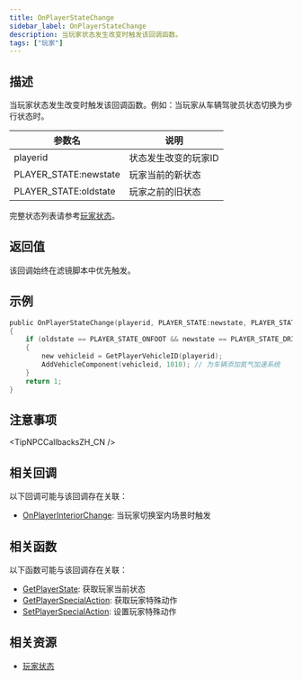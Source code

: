 ```yaml
---
title: OnPlayerStateChange
sidebar_label: OnPlayerStateChange
description: 当玩家状态发生改变时触发该回调函数。
tags: ["玩家"]
---
```


## 描述

当玩家状态发生改变时触发该回调函数。例如：当玩家从车辆驾驶员状态切换为步行状态时。

| 参数名                | 说明                 |
| --------------------- | -------------------- |
| playerid              | 状态发生改变的玩家ID |
| PLAYER_STATE:newstate | 玩家当前的新状态     |
| PLAYER_STATE:oldstate | 玩家之前的旧状态     |

完整状态列表请参考[玩家状态](../resources/playerstates)。

## 返回值

该回调始终在滤镜脚本中优先触发。

## 示例

```c
public OnPlayerStateChange(playerid, PLAYER_STATE:newstate, PLAYER_STATE:oldstate)
{
    if (oldstate == PLAYER_STATE_ONFOOT && newstate == PLAYER_STATE_DRIVER) // 玩家以驾驶员身份进入车辆
    {
        new vehicleid = GetPlayerVehicleID(playerid);
        AddVehicleComponent(vehicleid, 1010); // 为车辆添加氮气加速系统
    }
    return 1;
}
```

## 注意事项

<TipNPCCallbacksZH_CN />

## 相关回调

以下回调可能与该回调存在关联：

- [OnPlayerInteriorChange](OnPlayerInteriorChange): 当玩家切换室内场景时触发

## 相关函数

以下函数可能与该回调存在关联：

- [GetPlayerState](../functions/GetPlayerState): 获取玩家当前状态
- [GetPlayerSpecialAction](../functions/GetPlayerSpecialAction): 获取玩家特殊动作
- [SetPlayerSpecialAction](../functions/SetPlayerSpecialAction): 设置玩家特殊动作

## 相关资源

- [玩家状态](../resources/playerstates)
